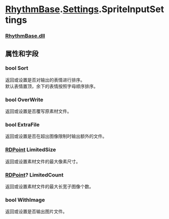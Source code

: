 # [RhythmBase](../namespaces.md).[Settings](../namespace/Settings.md).SpriteInputSettings  




### [RhythmBase.dll](../assembly/RhythmBase.md)  
  


## 属性和字段  
  




### bool Sort  
返回或设置是否对输出的表情进行排序。  
默认表情置顶，余下的表情按照字母顺序排序。  




### bool OverWrite  
返回或设置是否覆写原素材文件。  




### bool ExtraFile  
返回或设置是否在超出图像限制时输出额外的文件。  




### [RDPoint](../class/RDPoint.md) LimitedSize  
返回或设置素材文件的最大像素尺寸。  




### [RDPoint](../class/RDPoint.md)? LimitedCount  
返回或设置素材文件的最大长宽子图像个数。  




### bool WithImage  
返回或设置是否输出图片文件。